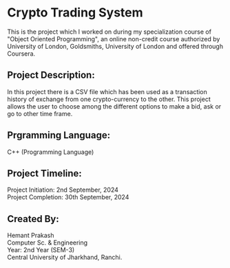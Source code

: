 # Crypto Trading System
This is the project which I worked on during my specialization course of "Object Oriented Programming", an online non-credit course authorized by University of London, Goldsmiths, University
of London and offered through Coursera.

## Project Description:
In this project there is a CSV file which has been used as a transaction history of exchange from one crypto-currency to the other. This project allows the user to choose among the different options to make a bid, ask or go to other time frame.

## Prgramming Language:
C++ (Programming Language)

## Project Timeline:
Project Initiation: 2nd September, 2024
<br>Project Completion: 30th September, 2024

## Created By:
Hemant Prakash
<br>Computer Sc. & Engineering
<br>Year: 2nd Year (SEM-3)
<br>Central University of Jharkhand, Ranchi.

